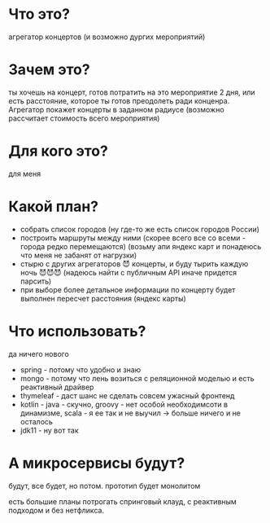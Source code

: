 # Что это?
агрегатор концертов (и возможно дургих мероприятий)

# Зачем это?
ты хочешь на концерт, готов потратить на это мероприятие 2 дня, 
или есть расстояние, которое ты готов преодолеть ради конценра.
Агрегатор покажет концерты в заданном радиусе (возможно рассчитает стоимость всего мероприятия)

# Для кого это?
для меня

# Какой план?
- собрать список городов (ну где-то же есть список городов России)
- построить маршруты между ними (скорее всего все со всеми - города редко перемещаются)
 (возьму апи яндекс карт и понадеюсь что меня не забанят от нагрузки)
- стырю с других агрегаторов 😈 концерты, и буду тырить каждую ночь 😈😈😈 (надеюсь найти с публичным API иначе придется парсить)
- при выборе более детальное информации по концерту будет выполнен пересчет расстояния (яндекс карты) 

# Что использовать?
да ничего нового
- spring - потому что удобно и знаю
- mongo - потому что лень возиться с реляционной моделью и есть реактивный драйвер
- thymeleaf - даст шанс не сделать совсем ужасный фронтенд
- kotlin - java - скучно, groovy - нет особой необходимсоти в динамизме, scala - я ее так и не выучил -> больше ничего и не осталось
- jdk11 - ну вот так

# А микросервисы будут?
будут, все будет, но потом. прототип будет монолитом

есть большие планы потрогать спринговый клауд, с реактивным подходом и без нетфликса.